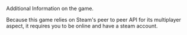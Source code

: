Additional Information on the game.

Because this game relies on Steam's peer to peer API for its multiplayer aspect, it requires you to be online and have a steam account.
